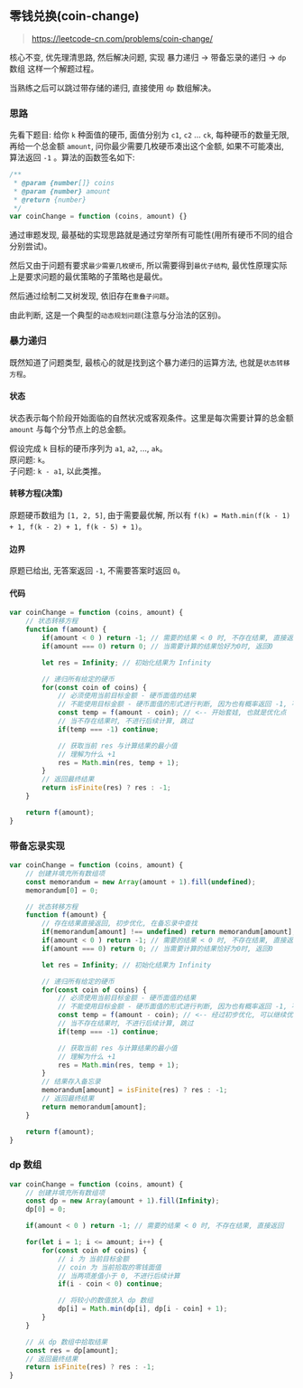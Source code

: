 ## 零钱兑换(coin-change)
> https://leetcode-cn.com/problems/coin-change/

核心不变, 优先理清思路, 然后解决问题, 实现 暴力递归 -> 带备忘录的递归 -> `dp` 数组 这样一个解题过程。

当熟练之后可以跳过带存储的递归, 直接使用 `dp` 数组解决。

### 思路
先看下题目: 给你 `k` 种面值的硬币, 面值分别为 `c1`, `c2` ... `ck`, 每种硬币的数量无限, 再给一个总金额 `amount`, 问你最少需要几枚硬币凑出这个金额, 如果不可能凑出, 算法返回 `-1` 。算法的函数签名如下: 
```js
/**
 * @param {number[]} coins
 * @param {number} amount
 * @return {number}
 */
var coinChange = function (coins, amount) {}
```

通过审题发现, 最基础的实现思路就是通过穷举所有可能性(用所有硬币不同的组合分别尝试)。

然后又由于问题有要求`最少需要几枚硬币`, 所以需要得到`最优子结构`, 最优性原理实际上是要求问题的最优策略的子策略也是最优。

然后通过绘制二叉树发现, 依旧存在`重叠子问题`。

由此判断, 这是一个典型的`动态规划问题`(注意与分治法的区别)。

### 暴力递归
既然知道了问题类型, 最核心的就是找到这个暴力递归的运算方法, 也就是`状态转移方程`。

#### 状态
状态表示每个阶段开始面临的自然状况或客观条件。这里是每次需要计算的总金额 `amount` 与每个分节点上的总金额。

假设完成 `k` 目标的硬币序列为 `a1`, `a2`, ..., `ak`。  
原问题: `k`。  
子问题: `k - a1`, 以此类推。

#### 转移方程(决策)
原题硬币数组为 `[1, 2, 5]`, 由于需要最优解, 所以有 `f(k) = Math.min(f(k - 1) + 1, f(k - 2) + 1, f(k - 5) + 1)`。

#### 边界
原题已给出, 无答案返回 `-1`, 不需要答案时返回 `0`。

#### 代码
```js
var coinChange = function (coins, amount) {
    // 状态转移方程
    function f(amount) {
        if(amount < 0 ) return -1; // 需要的结果 < 0 时, 不存在结果, 直接返回
        if(amount === 0) return 0; // 当需要计算的结果恰好为0时, 返回0

        let res = Infinity; // 初始化结果为 Infinity

        // 递归所有给定的硬币
        for(const coin of coins) {
            // 必须使用当前目标金额 - 硬币面值的结果
            // 不能使用目标金额 - 硬币面值的形式进行判断, 因为也有概率返回 -1, 不能用于计算
            const temp = f(amount - coin); // <-- 开始套娃, 也就是优化点
            // 当不存在结果时, 不进行后续计算, 跳过
            if(temp === -1) continue;

            // 获取当前 res 与计算结果的最小值
            // 理解为什么 +1
            res = Math.min(res, temp + 1);
        }
        // 返回最终结果
        return isFinite(res) ? res : -1;
    }

    return f(amount);
}
```

### 带备忘录实现
```js
var coinChange = function (coins, amount) {
    // 创建并填充所有数组项
    const memorandum = new Array(amount + 1).fill(undefined);
    memorandum[0] = 0;

    // 状态转移方程
    function f(amount) {
        // 存在结果直接返回, 初步优化, 在备忘录中查找
        if(memorandum[amount] !== undefined) return memorandum[amount];
        if(amount < 0 ) return -1; // 需要的结果 < 0 时, 不存在结果, 直接返回
        if(amount === 0) return 0; // 当需要计算的结果恰好为0时, 返回0

        let res = Infinity; // 初始化结果为 Infinity

        // 递归所有给定的硬币
        for(const coin of coins) {
            // 必须使用当前目标金额 - 硬币面值的结果
            // 不能使用目标金额 - 硬币面值的形式进行判断, 因为也有概率返回 -1, 不能用于计算
            const temp = f(amount - coin); // <-- 经过初步优化, 可以继续优化
            // 当不存在结果时, 不进行后续计算, 跳过
            if(temp === -1) continue;

            // 获取当前 res 与计算结果的最小值
            // 理解为什么 +1
            res = Math.min(res, temp + 1);
        }
        // 结果存入备忘录
        memorandum[amount] = isFinite(res) ? res : -1;
        // 返回最终结果
        return memorandum[amount];
    }

    return f(amount);
}
```

### dp 数组
```js
var coinChange = function (coins, amount) {
    // 创建并填充所有数组项
    const dp = new Array(amount + 1).fill(Infinity);
    dp[0] = 0;

    if(amount < 0 ) return -1; // 需要的结果 < 0 时, 不存在结果, 直接返回

    for(let i = 1; i <= amount; i++) {
        for(const coin of coins) {
            // i 为 当前目标金额
            // coin 为 当前拾取的零钱面值
            // 当两项差值小于 0, 不进行后续计算
            if(i - coin < 0) continue;

            // 将较小的数值放入 dp 数组
            dp[i] = Math.min(dp[i], dp[i - coin] + 1);
        }
    }

    // 从 dp 数组中拾取结果
    const res = dp[amount];
    // 返回最终结果
    return isFinite(res) ? res : -1;
}
```